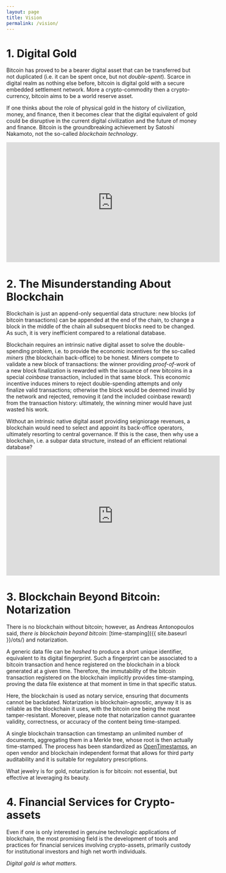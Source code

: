```yaml
---
layout: page
title: Vision
permalink: /vision/
---
```


# 1. Digital Gold

Bitcoin has proved to be a bearer digital asset that can be transferred but
not duplicated (i.e. it can be spent once, but not _double-spent_). Scarce in
digital realm as nothing else before, bitcoin is digital gold with a secure
embedded settlement network. More a crypto-commodity then a crypto-currency,
bitcoin aims to be a world reserve asset.

If one thinks about the role of physical gold in the history of civilization,
money, and finance, then it becomes clear that the digital equivalent of gold
could be disruptive in the current digital civilization and the future of
money and finance. Bitcoin is the groundbreaking achievement by
Satoshi Nakamoto, not the so-called _blockchain technology_.

<iframe width="560" height="315"
        src="https://www.youtube.com/embed/VbwUwioZ9F0"
        frameborder="0" allow="autoplay; encrypted-media"
        allowfullscreen>
</iframe>

# 2. The Misunderstanding About Blockchain

Blockchain is just an append-only sequential data structure:
new blocks (of bitcoin transactions) can be appended at the end of the chain,
to change a block in the middle of the chain all subsequent blocks need
to be changed. As such, it is very inefficient compared to a
relational database.

Blockchain requires an intrinsic native digital asset to solve the
double-spending problem, i.e. to provide the economic incentives
for the so-called _miners_ (the blockchain back-office) to be honest.
Miners compete to validate a new block of transactions:
the winner providing _proof-of-work_ of a new block finalization is
rewarded with the issuance of new bitcoins in a special _coinbase_
transaction, included in that same block. This economic incentive induces
miners to reject double-spending attempts and only finalize valid transactions;
otherwise the block would be deemed invalid by the network and rejected,
removing it (and the included coinbase reward) from the transaction history:
ultimately, the winning miner would have just wasted his work.

Without an intrinsic native digital asset providing
seigniorage revenues, a blockchain would need to select and appoint its back-office
operators, ultimately resorting to central governance.
If this is the case, then why use a blockchain,
i.e. a subpar data structure, instead of an efficient relational database?

<iframe width="560" height="315"
          src="https://www.youtube.com/embed/dt-RPBPXTQs"
          frameborder="0" allow="autoplay; encrypted-media"
          allowfullscreen>
</iframe>

# 3. Blockchain Beyond Bitcoin: Notarization

There is no blockchain without bitcoin; however, as Andreas Antonopoulos said,
_there is blockchain beyond bitcoin_: [time-stamping]({{ site.baseurl }}/ots/) and notarization.

A generic data file can be _hashed_ to produce a short unique identifier,
equivalent to its digital fingerprint. Such a fingerprint can be associated
to a bitcoin transaction and hence registered on the
blockchain in a block generated at a given time.
Therefore, the immutability of the bitcoin transaction registered
on the blockchain implicitly provides time-stamping, proving the data
file existence at that moment in time in that specific status.

Here, the blockchain is used as notary service, ensuring that documents
cannot be backdated. Notarization is blockchain-agnostic, anyway it is as reliable
as the blockchain it uses, with the bitcoin one being the most tamper-resistant.
Moreover, please note that notarization cannot guarantee validity,
correctness, or accuracy of the content being time-stamped.

A single blockchain transaction can timestamp an unlimited number of documents, aggregating
them in a Merkle tree, whose root is then actually time-stamped.
The process has been standardized as [OpenTimestamps](https://www.opentimestamps.org/), an open vendor and blockchain independent format that allows for third party auditability and it is suitable for regulatory prescriptions.

What jewelry is for gold, notarization is for bitcoin:
not essential, but effective at leveraging its beauty.

# 4. Financial Services for Crypto-assets

Even if one is only interested in genuine technologic applications of blockchain,
the most promising field is the development of
tools and practices for financial services involving crypto-assets,
primarily custody for institutional investors and high net worth individuals.

_Digital gold is what matters._
